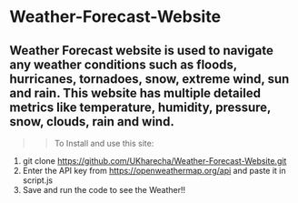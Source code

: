 # Weather-Forecast-Website

## Weather Forecast website is used to navigate any weather conditions such as floods, hurricanes, tornadoes, snow, extreme wind, sun and rain. This website has multiple detailed metrics like temperature, humidity, pressure, snow, clouds, rain and wind.


>> To Install and use this site:

1. git clone https://github.com/UKharecha/Weather-Forecast-Website.git
2. Enter the API key from https://openweathermap.org/api and paste it in script.js 
3. Save and run the code to see the Weather!!
